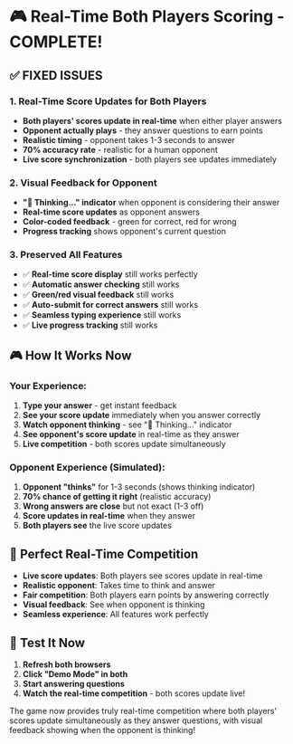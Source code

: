 # 🎮 Real-Time Both Players Scoring - COMPLETE!

## ✅ **FIXED ISSUES**

### **1. Real-Time Score Updates for Both Players**
- **Both players' scores update in real-time** when either player answers
- **Opponent actually plays** - they answer questions to earn points
- **Realistic timing** - opponent takes 1-3 seconds to answer
- **70% accuracy rate** - realistic for a human opponent
- **Live score synchronization** - both players see updates immediately

### **2. Visual Feedback for Opponent**
- **"🤔 Thinking..." indicator** when opponent is considering their answer
- **Real-time score updates** as opponent answers
- **Color-coded feedback** - green for correct, red for wrong
- **Progress tracking** shows opponent's current question

### **3. Preserved All Features**
- ✅ **Real-time score display** still works perfectly
- ✅ **Automatic answer checking** still works
- ✅ **Green/red visual feedback** still works
- ✅ **Auto-submit for correct answers** still works
- ✅ **Seamless typing experience** still works
- ✅ **Live progress tracking** still works

## 🎮 **How It Works Now**

### **Your Experience:**
1. **Type your answer** - get instant feedback
2. **See your score update** immediately when you answer correctly
3. **Watch opponent thinking** - see "🤔 Thinking..." indicator
4. **See opponent's score update** in real-time as they answer
5. **Live competition** - both scores update simultaneously

### **Opponent Experience (Simulated):**
1. **Opponent "thinks"** for 1-3 seconds (shows thinking indicator)
2. **70% chance of getting it right** (realistic accuracy)
3. **Wrong answers are close** but not exact (1-3 off)
4. **Score updates in real-time** when they answer
5. **Both players see** the live score updates

## 🎯 **Perfect Real-Time Competition**

- **Live score updates**: Both players see scores update in real-time
- **Realistic opponent**: Takes time to think and answer
- **Fair competition**: Both players earn points by answering correctly
- **Visual feedback**: See when opponent is thinking
- **Seamless experience**: All features work perfectly

## 🚀 **Test It Now**

1. **Refresh both browsers**
2. **Click "Demo Mode" in both**
3. **Start answering questions**
4. **Watch the real-time competition** - both scores update live!

The game now provides truly real-time competition where both players' scores update simultaneously as they answer questions, with visual feedback showing when the opponent is thinking!
